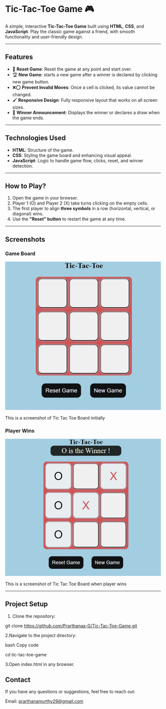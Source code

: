 # Tic-Tac-Toe Game 🎮

A simple, interactive **Tic-Tac-Toe Game** built using **HTML**, **CSS**, and **JavaScript**. Play the classic game against a friend, with smooth functionality and user-friendly design.

---

## Features 

- 🎲 **Reset Game**: Reset the game at any point and start over.
- 🏆 **New Game**: starts a new game after a winner is declared by clicking new game button.
- ❌⭕ **Prevent Invalid Moves**: Once a cell is clicked, its value cannot be changed.
- 🖌️ **Responsive Design**: Fully responsive layout that works on all screen sizes.
- 🎉 **Winner Announcement**: Displays the winner or declares a draw when the game ends.

---

## Technologies Used

- **HTML**: Structure of the game.
- **CSS**: Styling the game board and enhancing visual appeal.
- **JavaScript**: Logic to handle game flow, clicks, reset, and winner detection.

---

## How to Play?

1. Open the game in your browser.
2. Player 1 (O) and Player 2 (X) take turns clicking on the empty cells.
3. The first player to align **three symbols** in a row (horizontal, vertical, or diagonal) wins.
4. Use the **"Reset" button** to restart the game at any time.

---

## Screenshots 

### Game Board
![This is a screenshot of Tic Tac Toe Board initially](Images/Screenshot2.jpg)

This is a screenshot of Tic Tac Toe Board initially

### Player Wins
![This is a screenshot of Tic Tac Toe Board when player wins](Images/Screenshot1.jpg)

This is a screenshot of Tic Tac Toe Board when player wins

---

## Project Setup 

1. Clone the repository:

git clone https://github.com/Prarthanaa-G/Tic-Tac-Toe-Game.git


2.Navigate to the project directory:

bash
Copy code

cd tic-tac-toe-game

3.Open index.html in any browser.


## Contact ##
If you have any questions or suggestions, feel free to reach out:

Email: prarthanamurthy29@gmail.com

